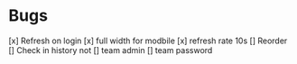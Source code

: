 # Bugs
[x] Refresh on login
[x] full width for modbile
[x] refresh rate 10s
[] Reorder
[] Check in history not
[] team admin
    [] team password
